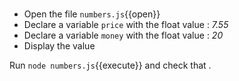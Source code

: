 # 
- Open the file `numbers.js`{{open}}
- Declare a variable `price` with the float value :  *7.55* 
- Declare a variable `money` with the float value :   *20*
- Display the value

Run `node numbers.js`{{execute}} and check that .

